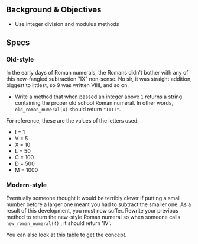 ## Background & Objectives

- Use integer division and modulus methods

## Specs

### Old-style

In the early days of Roman numerals, the Romans didn't bother with any of this new-fangled subtraction "IX" non-sense. No sir, it was straight addition, biggest to littlest, so 9 was written VIIII, and so on.

- Write a method that when passed an integer above `1` returns a string containing the proper old school Roman numeral. In other words, `old_roman_numeral(4)` should return `"IIII"`.

For reference, these are the values of the letters used:
- I = 1
- V = 5
- X = 10
- L = 50
- C = 100
- D = 500
- M = 1000

### Modern-style

Eventually someone thought it would be terribly clever if putting a small number before a larger one meant you had to subtract the smaller one. As a result of this development, you must now suffer. Rewrite your previous method to return the new-style Roman numeral so when someone calls  `new_roman_numeral(4)` , it should return 'IV'.

You can also look at this [table](http://loudexpose.files.wordpress.com/2011/02/roman-numerals.jpg) to get the concept.
